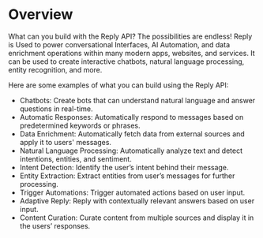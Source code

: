 # Overview

What can you build with the Reply API? The possibilities are endless! Reply is Used to power conversational Interfaces, AI Automation, and data enrichment operations within many modern apps, websites, and services. It can be used to create interactive chatbots, natural language processing, entity recognition, and more.

Here are some examples of what you can build using the Reply API:

- Chatbots: Create bots that can understand natural language and answer questions in real-time.
- Automatic Responses: Automatically respond to messages based on predetermined keywords or phrases.
- Data Enrichment: Automatically fetch data from external sources and apply it to users' messages.
- Natural Language Processing: Automatically analyze text and detect intentions, entities, and sentiment.
- Intent Detection: Identify the user’s intent behind their message.
- Entity Extraction: Extract entities from user’s messages for further processing.
- Trigger Automations: Trigger automated actions based on user input.
- Adaptive Reply: Reply with contextually relevant answers based on user input.
- Content Curation: Curate content from multiple sources and display it in the users’ responses.
